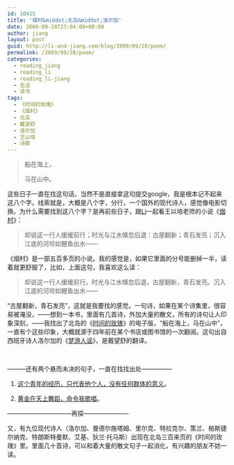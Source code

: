 ```yaml
---
id: 10415
title: '烟村&middot;北岛&middot;洛尔加'
date: 2009-09-28T23:04:08+00:00
author: jiang
layout: post
guid: http://li-and-jiang.com/blog/2009/09/28/poem/
permalink: /2009/09/28/poem/
categories:
  - reading_jiang
  - reading_li
  - reading_li-jiang
  - 生活
  - 读书
tags:
  - 《时间的玫瑰》
  - 《烟村》
  - 北岛
  - 戴望舒
  - 洛尔加
  - 王以培
  - 诗歌
---
```

> <p align="left">
>   船在海上，
> </p>
> 
> <p align="left">
>   马在山中。
> </p>

这些日子一直在找这句话。当然不是直接拿这句提交google，我是根本记不起来这八个字。线索就是，大概是八个字，分行，一个国外的现代诗人，感觉像电影切换。为什么需要找到这八个字？是再前些日子，跟<a href="http://li-and-jiang.com/blog/2009/09/09/yan-cun/" target="_blank">Li</a>一起看王以培老师的小说《<a href="http://www.douban.com/subject/3853410/" target="_blank">烟村</a>》：

> 却说这一行人缓缓前行；时光与江水倏忽后退：古屋翻新；青石发亮；沉入江底的河坝如鲤鱼出水——

《烟村》是一部五百多页的小说。我的感觉是，如果它里面的分号能删掉一半，读着就更舒服了，比如，上面这句，我喜欢这么读：

> 却说这一行人缓缓前行。时光与江水倏忽后退，古屋翻新，青石发亮。沉入江底的河坝如鲤鱼出水——

“古屋翻新，青石发亮”，这就是我要找的感觉。一句诗，如果在某个诗集里，很容易被淹没，——想到一本书，里面有几首诗，外加大量的散文，所有的诗句让人印象深刻，——我找出了北岛的《<a href="http://www.douban.com/subject/1401795/" target="_blank">时间的玫瑰</a>》的电子版，“船在海上，马在山中”，一直有个这些印象，大概就源于四年前在某个书店或图书馆的一次翻阅。这句出自西班牙诗人洛尔加的《<a href="http://www.civilwind.com/beidao/bd071104.htm" target="_blank">梦游人谣</a>》，是戴望舒的翻译。

&#160;

&#8212;&#8212;&#8212;还有两个悬而未决的句子，一直在找找出处&#8212;&#8212;&#8212;&#8212;&#8212;

1. <a href="http://li-and-jiang.com/blog/2009/08/25/for-words/" target="_blank">这个青年的经历，只代表他个人，没有任何群体的意义</a>。

2. <a href="http://li-and-jiang.com/blog/2006/10/12/%E9%BB%84%E9%87%91%E5%9C%A8%E5%A4%A9%E4%B8%8A%E8%88%9E%E8%B9%88%EF%BC%8C%E5%91%BD%E4%BB%A4%E6%88%91%E6%AD%8C%E5%94%B1/" target="_blank">黄金在天上舞蹈，命令我歌唱</a>。

&#8212;&#8212;&#8212;&#8212;&#8212;&#8212;&#8212;&#8212;&#8212;&#8212;&#8211;再探&#8212;&#8212;&#8212;&#8212;&#8212;&#8212;&#8212;-

又，有九位现代诗人（洛尔加、曼德尔施塔姆、里尔克、特拉克尔、策兰、帕斯捷尔纳克、特朗斯特曼默、艾基、狄兰·托马斯）出现在北岛三百来页的《时间的玫瑰》里。里面几十首诗，可以和着大量的散文句子一起消化，有兴趣的朋友不妨一读。